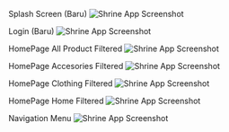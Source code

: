 
Splash Screen (Baru)
![Shrine App Screenshot](screenshot/splashscreen.jpg)

Login (Baru)
![Shrine App Screenshot](screenshot/login.jpg)

HomePage All Product Filtered
![Shrine App Screenshot](screenshot/dashboardAllProduct.jpg)

HomePage Accesories Filtered
![Shrine App Screenshot](screenshot/dashboardAllProduct.jpg)

HomePage Clothing Filtered
![Shrine App Screenshot](screenshot/dashboardClothting.jpg)

HomePage Home Filtered
![Shrine App Screenshot](screenshot/dashboardClothting.jpg)

Navigation Menu
![Shrine App Screenshot](screenshot/navMenu.jpg)
